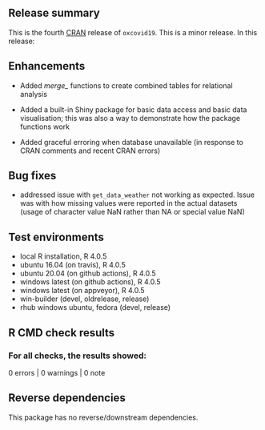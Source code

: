 ## Release summary

This is the fourth [CRAN](https://cran.r-project.org) release of `oxcovid19`. 
This is a minor release. In this release:

## Enhancements

* Added *merge_* functions to create combined tables for relational analysis

* Added a built-in Shiny package for basic data access and basic data
  visualisation; this was also a way to demonstrate how the package functions
  work
  
* Added graceful erroring when database unavailable (in response to CRAN
  comments and recent CRAN errors)


## Bug fixes

* addressed issue with `get_data_weather` not working as expected. Issue was
  with how missing values were reported in the actual datasets (usage of
  character value NaN rather than NA or special value NaN)

## Test environments
* local R installation, R 4.0.5
* ubuntu 16.04 (on travis), R 4.0.5
* ubuntu 20.04 (on github actions), R 4.0.5
* windows latest (on github actions), R 4.0.5
* windows latest (on appveyor), R 4.0.5
* win-builder (devel, oldrelease, release)
* rhub windows ubuntu, fedora (devel, release)

## R CMD check results

### For all checks, the results showed:

0 errors | 0 warnings | 0 note

## Reverse dependencies

This package has no reverse/downstream dependencies.

